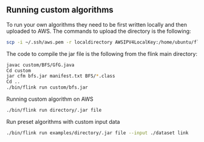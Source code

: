 ## Running custom algorithms 

To run your own algorithms they need to be first written locally and then uploaded to AWS. The commands to upload the directory is the following: 

```bash
scp -i ~/.ssh/aws.pem -r localdirectory AWSIPV4LocalKey:/home/ubuntu/flink-1.20.0
```
The code to compile the jar file is the following from the flink main directory: 
```bash
javac custom/BFS/GfG.java
Cd custom 
jar cfm bfs.jar manifest.txt BFS/*.class
Cd ..
./bin/flink run custom/bfs.jar
```

Running custom algorithm on AWS

```bash
./bin/flink run directory/.jar file
```
Run preset algorithms with custom input data
```bash 
./bin/flink run examples/directory/.jar file --input ./dataset link

```